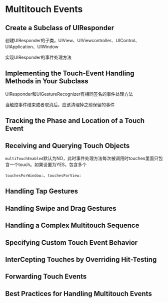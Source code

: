 # Multitouch Events

## Create a Subclass of UIResponder

创建UIResponder的子类，UIView、UIViewcontroller、UIControl、UIApplication、UIWindow

实现UIResponder的事件处理方法

## Implementing the Touch-Event Handling Methods in Your Subclass

UIResponder和UIGestureRecognizer有相同签名的事件处理方法

当触控事件结束或者取消后，应该清理掉之前保留的事件

## Tracking the Phase and Location of a Touch Event

## Receiving and Querying Touch Objects

`multiTouchEnabled`默认为NO，此时事件处理方法每次被调用时touches里面只包含一个touch。如果设置为YES，包含多个

`touchesForWindow:`、`touchesForView:`

## Handling Tap Gestures

## Handling Swipe and Drag Gestures

## Handling a Complex Multitouch Sequence

## Specifying Custom Touch Event Behavior

## InterCepting Touches by Overriding Hit-Testing

## Forwarding Touch Events

## Best Practices for Handling Multitouch Events

## 




